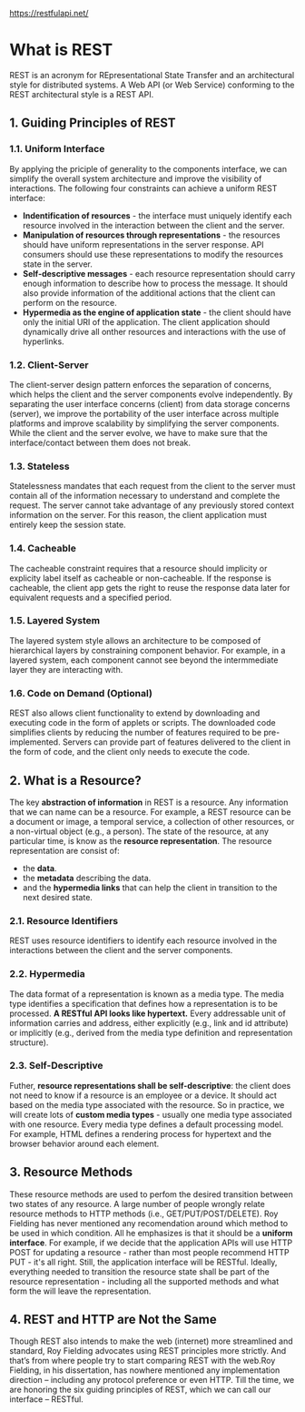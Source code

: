 https://restfulapi.net/


# What is REST
REST is an acronym for REpresentational State Transfer and an architectural style for distributed systems.
A Web API (or Web Service) conforming to the REST architectural style is a REST API.

## 1. Guiding Principles of REST

### 1.1. Uniform Interface
By applying the priciple of generality to the components interface, we can simplify the overall system architecture and improve the visibility of interactions.
The following four constraints can achieve a uniform REST interface:
- **Indentification of resources** - the interface must uniquely identify each resource involved in the interaction between the client and the server.
- **Manipulation of resources through representations** - the resources should have uniform representations in the server response. API consumers should use these representations to modify the resources state in the server.
- **Self-descriptive messages** - each resource representation should carry enough information to describe how to process the message. It should also provide information of the additional actions that the client can perform on the resource.
- **Hypermedia as the engine of application state** - the client should have only the initial URI of the application. The client application should dynamically drive all onther resources and interactions with the use of hyperlinks.

### 1.2. Client-Server
The client-server design pattern enforces the separation of concerns, which helps the client and the server components evolve independently.
By separating the user interface concerns (client) from data storage concerns (server), we improve the portability of the user interface across multiple platforms and improve scalability by simplifying the server components.
While the client and the server evolve, we have to make sure that the interface/contact between them does not break.

### 1.3. Stateless
Statelessness mandates that each request from the client to the server must contain all of the information necessary to understand and complete the request. The server cannot take advantage of any previously stored context information on the server. For this reason, the client application must entirely keep the session state.

### 1.4. Cacheable
The cacheable constraint requires that a resource should implicity or explicity label itself as cacheable or non-cacheable. If the response is cacheable, the client app gets the right to reuse the response data later for equivalent requests and a specified period.

### 1.5. Layered System
The layered system style allows an architecture to be composed of hierarchical layers by constraining component behavior. For example, in a layered system, each component cannot see beyond the intermmediate layer they are interacting with.

### 1.6. Code on Demand (Optional)
REST also allows client functionality to extend by downloading and executing code in the form of applets or scripts. The downloaded code simplifies clients by reducing the number of features required to be pre-implemented. Servers can provide part of features delivered to the client in the form of code, and the client only needs to execute the code.


## 2. What is a Resource?

The key **abstraction of information** in REST is a resource. Any information that we can name can be a resource. For example, a REST resource can be a document or image, a temporal service, a collection of other resources, or a non-virtual object (e.g., a person).
The state of the resource, at any particular time, is know as the **resource representation**. The resource representation are consist of:
- the **data**.
- the **metadata** describing the data.
- and the **hypermedia links** that can help the client in transition to the next desired state.

### 2.1. Resource Identifiers
REST uses resource identifiers to identify each resource involved in the interactions between the client and the server components.

### 2.2. Hypermedia
The data format of a representation is known as a media type. The media type identifies a specification that defines how a representation is to be processed. **A RESTful API looks like hypertext.** Every addressable unit of information carries and address, either explicitly (e.g., link and id attribute) or implicitly (e.g., derived from the media type definition and representation structure).

### 2.3. Self-Descriptive
Futher, **resource representations shall be self-descriptive**: the client does not need to know if a resource is an employee or a device. It should act based on the media type associated with the resource. So in practice, we will create lots of **custom media types** - usually one media type associated with one resource. Every media type defines a default processing model. For example, HTML defines a rendering process for hypertext and the browser behavior around each element.


## 3. Resource Methods

These resource methods are used to perfom the desired transition between two states of any resource. A large number of people wrongly relate resource methods to HTTP methods (i.e., GET/PUT/POST/DELETE). Roy Fielding has never mentioned any recomendation around which method to be used in which condition. All he emphasizes is that it should be a **uniform interface**. For example, if we decide that the application APIs will use HTTP POST for updating a resource - rather than most people recommend HTTP PUT - it's all right. Still, the application interface will be RESTful. Ideally, everything needed to transition the resource state shall be part of the resource representation - including all the supported methods and what form the will leave the representation.


## 4. REST and HTTP are Not the Same

Though REST also intends to make the web (internet) more streamlined and standard, Roy Fielding advocates using REST principles more strictly. And that’s from where people try to start comparing REST with the web.Roy Fielding, in his dissertation, has nowhere mentioned any implementation direction – including any protocol preference or even HTTP. Till the time, we are honoring the six guiding principles of REST, which we can call our interface – RESTful.
